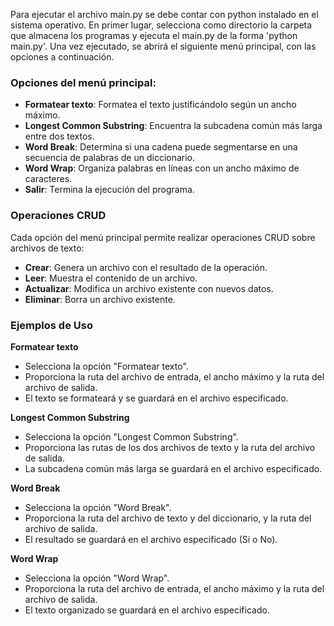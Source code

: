 Para ejecutar el archivo main.py se debe contar con python instalado en el sistema operativo.
En primer lugar, selecciona como directorio la carpeta que almacena los programas y ejecuta el main.py de la forma 'python main.py'.
Una vez ejecutado, se abrirá el siguiente menú principal, con las opciones a continuación.

### Opciones del menú principal:
- **Formatear texto**: Formatea el texto justificándolo según un ancho máximo.
- **Longest Common Substring**: Encuentra la subcadena común más larga entre dos textos.
- **Word Break**: Determina si una cadena puede segmentarse en una secuencia de palabras de un diccionario.
- **Word Wrap**: Organiza palabras en líneas con un ancho máximo de caracteres.
- **Salir**: Termina la ejecución del programa.

### Operaciones CRUD
Cada opción del menú principal permite realizar operaciones CRUD sobre archivos de texto:
- **Crear**: Genera un archivo con el resultado de la operación.
- **Leer**: Muestra el contenido de un archivo.
- **Actualizar**: Modifica un archivo existente con nuevos datos.
- **Eliminar**: Borra un archivo existente.

### Ejemplos de Uso

**Formatear texto**
- Selecciona la opción "Formatear texto".
- Proporciona la ruta del archivo de entrada, el ancho máximo y la ruta del archivo de salida.
- El texto se formateará y se guardará en el archivo especificado.

**Longest Common Substring**
- Selecciona la opción "Longest Common Substring".
- Proporciona las rutas de los dos archivos de texto y la ruta del archivo de salida.
- La subcadena común más larga se guardará en el archivo especificado.

**Word Break**
- Selecciona la opción "Word Break".
- Proporciona la ruta del archivo de texto y del diccionario, y la ruta del archivo de salida.
- El resultado se guardará en el archivo especificado (Sí o No).

**Word Wrap**
- Selecciona la opción "Word Wrap".
- Proporciona la ruta del archivo de entrada, el ancho máximo y la ruta del archivo de salida.
- El texto organizado se guardará en el archivo especificado.
